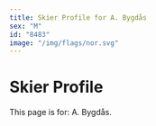 ```yaml
---
title: Skier Profile for A. Bygdås
sex: "M"
id: "8483"
image: "/img/flags/nor.svg" 
---
```


# Skier Profile

This page is for: A. Bygdås.
    